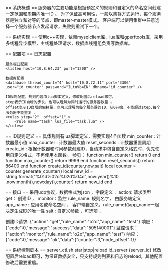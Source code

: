 
== 系统概述 ==
   服务器的主要功能是根据预定义的规则和自定义的命名空间创建一定范围和周期内唯一ID 。 
   为了保证高可用性，一般以集群方式运行，每个服务器是独立和对等的节点，即master-master模式。
   客户端可以使用集群中任意选择一个服务器节点发起请求，失败则重试下一个。

== 系统实现 ==
    使用c++实现，依赖mysqlclient库、lua库和gperftools库，采用多线程异步模型，主线程处理请求，数据库线程组负责写数据库。

== 配置项 ==
    日志配置 
    <log prefix="id_server" level="5" />

    服务端口配置
    <listen host="10.8.64.23" port="1200" />

    数据库配置
    <database thread_count="4" host="10.8.72.11" port="3306" user="id_counter" password="ILtuVb4EN" dbname="id_counter" /> 

    ID规则配置，规则内容由lua脚本定义，修改配置后reload即可。 
    step表示ID自增的步长，也可以理解为同时运行的服务器数量 。 
    offset表示ID自增的偏移量，也可以理解为每个服务器的ID，从0开始，不能超过step,每个服务器不能重复 。
    <rules step="2"  offset="1" >
        <rule name="task" lua_file="task.lua" />
    </rules>

== ID规则定义 ==
  具体规则有lua脚本定义，需要实现4个函数
  min_counter :   计数器最小值
  max_counter :   计数器最大值
  reset_seconds : 计数器重置周期
  create_id : 根据计数器和时间参数创建ID，当请求中包含自定义格式时，优先使用自定义格式，不再使用本函数。
  参见：
  function min_counter()
    return 0
  end
  function max_counter()
    return 9999
  end
  function reset_seconds()
    return 86400
  end
  function create_id(counter,now,salt)
    local counter = counter:generate_counter()
    local new_id = string.format("%01d%02d%02d%04d",now:year()%10 ,now:month(),now:day(),counter)
    return new_id
  end

== 接口 ==
  采用udp协议，数据格式为json ，字段定义：
  action: 请求类型 get： 创建ID ，  monitor：监控
  rule_name: 规则名字， 由服务端定义
  app_name : 应用名或命名空间 ， 客户端自定义，rule_name和app_name一起决定生成ID的唯一性
  salt :  自定义参数 ，可选项 ， 
  
  
  创建ID请求:  {"action":"get","rule_name":"o2o","app_name":"test"}  响应：{"code":0,"message":"success","data":"505140001"}
  监控请求：{"action":"monitor","rule_name":"o2o","app_name":"test"}   响应：{"code":0,"message":"ok","data":{"counter":3,"node_offset":1}}

== 系统控制脚本 ==
  server_ctl.sh star|stop|reload id_server {server_id}
  修改配置后reload即可，为保证数据安全，只支持规则列表和日志的reload，其他配置修改后需要重启。


